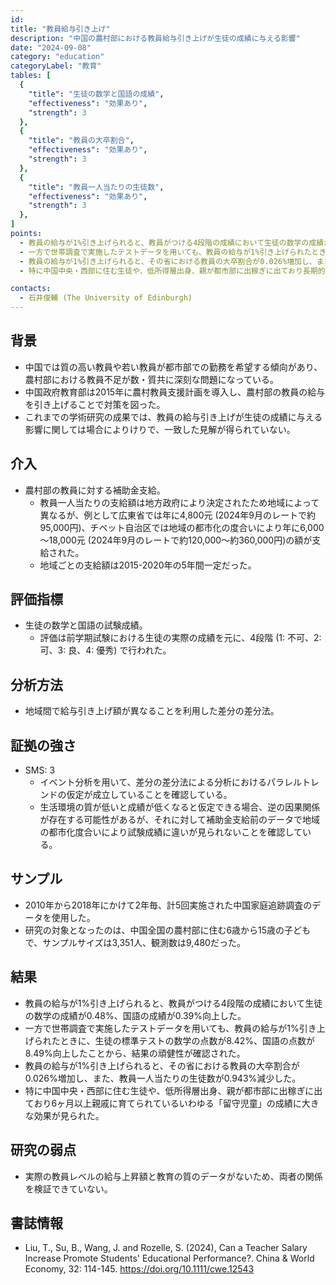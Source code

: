 ```yaml
---
id: 
title: "教員給与引き上げ"
description: "中国の農村部における教員給与引き上げが生徒の成績に与える影響"
date: "2024-09-08"
category: "education"
categoryLabel: "教育"
tables: [
  {
    "title": "生徒の数学と国語の成績",
    "effectiveness": "効果あり",
    "strength": 3
  },
  {
    "title": "教員の大卒割合",
    "effectiveness": "効果あり",
    "strength": 3
  },
  {
    "title": "教員一人当たりの生徒数",
    "effectiveness": "効果あり",
    "strength": 3
  },
]
points:
  - 教員の給与が1%引き上げられると、教員がつける4段階の成績において生徒の数学の成績が0.48%、国語の成績が0.39%向上した。
  - 一方で世帯調査で実施したテストデータを用いても、教員の給与が1%引き上げられたときに、生徒の標準テストの数学の点数が8.42%、国語の点数が8.49%向上したことから、結果の頑健性が確認された。
  - 教員の給与が1%引き上げられると、その省における教員の大卒割合が0.026%増加し、また、教員一人当たりの生徒数が0.943%減少した。
  - 特に中国中央・西部に住む生徒や、低所得層出身、親が都市部に出稼ぎに出ており長期的に親戚に育てられているいわゆる「留守児童」の成績向上に大きな効果が見られた。

contacts:
  - 石井俊輔 (The University of Edinburgh)
---
```


## 背景
- 中国では質の高い教員や若い教員が都市部での勤務を希望する傾向があり、農村部における教員不足が数・質共に深刻な問題になっている。
- 中国政府教育部は2015年に農村教員支援計画を導入し、農村部の教員の給与を引き上げることで対策を図った。
- これまでの学術研究の成果では、教員の給与引き上げが生徒の成績に与える影響に関しては場合によりけりで、一致した見解が得られていない。

## 介入
- 農村部の教員に対する補助金支給。
  - 教員一人当たりの支給額は地方政府により決定されたため地域によって異なるが、例として広東省では年に4,800元 (2024年9月のレートで約95,000円)、チベット自治区では地域の都市化の度合いにより年に6,000～18,000元 (2024年9月のレートで約120,000～約360,000円)の額が支給された。
  - 地域ごとの支給額は2015-2020年の5年間一定だった。

## 評価指標
- 生徒の数学と国語の試験成績。
  - 評価は前学期試験における生徒の実際の成績を元に、4段階 (1: 不可、2: 可、3: 良、4: 優秀) で行われた。

## 分析方法
- 地域間で給与引き上げ額が異なることを利用した差分の差分法。

## 証拠の強さ
- SMS: 3
  - イベント分析を用いて、差分の差分法による分析におけるパラレルトレンドの仮定が成立していることを確認している。
  - 生活環境の質が低いと成績が低くなると仮定できる場合、逆の因果関係が存在する可能性があるが、それに対して補助金支給前のデータで地域の都市化度合いにより試験成績に違いが見られないことを確認している。

## サンプル
- 2010年から2018年にかけて2年毎、計5回実施された中国家庭追跡調査のデータを使用した。
- 研究の対象となったのは、中国全国の農村部に住む6歳から15歳の子どもで、サンプルサイズは3,351人、観測数は9,480だった。

## 結果
- 教員の給与が1%引き上げられると、教員がつける4段階の成績において生徒の数学の成績が0.48%、国語の成績が0.39%向上した。
- 一方で世帯調査で実施したテストデータを用いても、教員の給与が1%引き上げられたときに、生徒の標準テストの数学の点数が8.42%、国語の点数が8.49%向上したことから、結果の頑健性が確認された。
- 教員の給与が1%引き上げられると、その省における教員の大卒割合が0.026%増加し、また、教員一人当たりの生徒数が0.943%減少した。
- 特に中国中央・西部に住む生徒や、低所得層出身、親が都市部に出稼ぎに出ており6ヶ月以上親戚に育てられているいわゆる「留守児童」の成績に大きな効果が見られた。

## 研究の弱点
- 実際の教員レベルの給与上昇額と教育の質のデータがないため、両者の関係を検証できていない。

## 書誌情報
- Liu, T., Su, B., Wang, J. and Rozelle, S. (2024), Can a Teacher Salary Increase Promote Students' Educational Performance?. China & World Economy, 32: 114-145. https://doi.org/10.1111/cwe.12543
